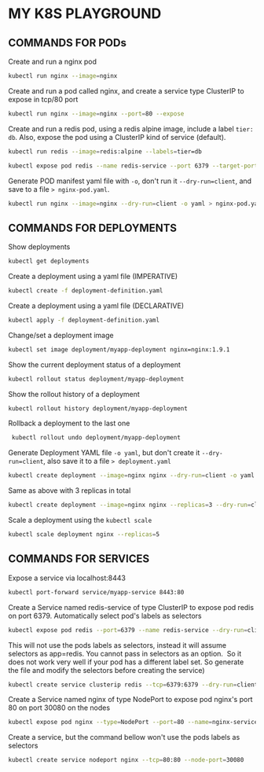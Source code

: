 # MY K8S PLAYGROUND

## COMMANDS FOR PODs

Create and run a nginx pod
```bash
kubectl run nginx --image=nginx
```

Create and run a pod called nginx, and create a service type ClusterIP to expose in tcp/80 port
```bash
kubectl run nginx --image=nginx --port=80 --expose
```

Create and run a redis pod, using a redis alpine image, include a label `tier: db`. Also, expose the pod using a ClusterIP kind of service (default).
```bash
kubectl run redis --image=redis:alpine --labels=tier=db

kubectl expose pod redis --name redis-service --port 6379 --target-port 6379
```

Generate POD manifest yaml file with `-o`, don't run it `--dry-run=client`, and save to a file `> nginx-pod.yaml`.
```bash
kubectl run nginx --image=nginx --dry-run=client -o yaml > nginx-pod.yaml
```

## COMMANDS FOR DEPLOYMENTS

Show deployments
```bash
kubectl get deployments
```

Create a deployment using a yaml file (IMPERATIVE)
```bash
kubectl create -f deployment-definition.yaml
```

Create a deployment using a yaml file (DECLARATIVE)
```bash
kubectl apply -f deployment-definition.yaml
```

Change/set a deployment image
```bash
kubectl set image deployment/myapp-deployment nginx=nginx:1.9.1
```

Show the current deployment status of a deployment
```bash
kubectl rollout status deployment/myapp-deployment
```

Show the rollout history of a deployment
```bash
kubectl rollout history deployment/myapp-deployment
```

Rollback a deployment to the last one
```bash
 kubectl rollout undo deployment/myapp-deployment
```

Generate Deployment YAML file `-o yaml`, but don't create it `--dry-run=client`, also save it to a file `> deployment.yaml`
```bash
kubectl create deployment --image=nginx nginx --dry-run=client -o yaml > deployment.yaml
```

Same as above with 3 replicas in total
```bash
kubectl create deployment --image=nginx nginx --replicas=3 --dry-run=client -o yaml > nginx-deployment.yaml
```

Scale a deployment using the `kubectl scale`
```bash
kubectl scale deployment nginx --replicas=5
```

## COMMANDS FOR SERVICES

Expose a service via localhost:8443
```bash
kubectl port-forward service/myapp-service 8443:80
```

Create a Service named redis-service of type ClusterIP to expose pod redis on port 6379. Automatically select pod's labels as selectors
```bash
kubectl expose pod redis --port=6379 --name redis-service --dry-run=client -o yaml
```

This will not use the pods labels as selectors, instead it will assume selectors as app=redis. You cannot pass in selectors as an option.
 So it does not work very well if your pod has a different label set. So generate the file and modify the selectors before creating the service)
```bash
kubectl create service clusterip redis --tcp=6379:6379 --dry-run=client -o yaml > svc-redis.yaml
```

Create a Service named nginx of type NodePort to expose pod nginx's port 80 on port 30080 on the nodes
```bash
kubectl expose pod nginx --type=NodePort --port=80 --name=nginx-service
```

Create a service, but the command bellow won't use the pods labels as selectors
```bash
kubectl create service nodeport nginx --tcp=80:80 --node-port=30080
```


